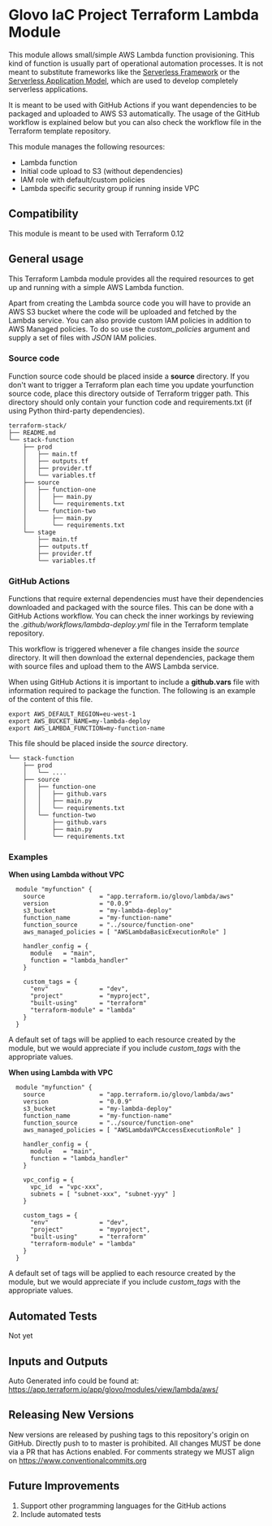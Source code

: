# Glovo IaC Project Terraform Lambda Module

This module allows small/simple AWS Lambda function provisioning. This kind of function is usually part of operational
automation processes. It is not meant to substitute frameworks like the [Serverless Framework](https://serverless.com/)
or the [Serverless Application Model](https://docs.aws.amazon.com/serverless-application-model/), which are used to
develop completely serverless applications.

It is meant to be used with GitHub Actions if you want dependencies to be packaged and uploaded to AWS S3 automatically.
The usage of the GitHub workflow is explained below but you can also check the workflow file in the Terraform template
repository.

This module manages the following resources:

* Lambda function
* Initial code upload to S3 (without dependencies)
* IAM role with default/custom policies
* Lambda specific security group if running inside VPC

## Compatibility

This module is meant to be used with Terraform 0.12

## General usage

This Terraform Lambda module provides all the required resources to get up and running with a simple AWS Lambda
function.

Apart from creating the Lambda source code you will have to provide an AWS S3 bucket where the code will be uploaded
and fetched by the Lambda service. You can also provide custom IAM policies in addition to AWS Managed policies. To do
so use the *custom_policies* argument and supply a set of files with *JSON* IAM policies.

### Source code

Function source code should be placed inside a **source** directory. If you don't want to trigger a Terraform plan each
time you update yourfunction source code, place this directory outside of Terraform trigger path. This directory should
only contain your function code and requirements.txt (if using Python third-party dependencies).

```
terraform-stack/
├── README.md
└── stack-function
    ├── prod
    │   ├── main.tf
    │   ├── outputs.tf
    │   ├── provider.tf
    │   └── variables.tf
    ├── source
    │   ├── function-one
    │   │   ├── main.py
    │   │   └── requirements.txt
    │   └── function-two
    │       ├── main.py
    │       └── requirements.txt
    └── stage
        ├── main.tf
        ├── outputs.tf
        ├── provider.tf
        └── variables.tf
```

### GitHub Actions

Functions that require external dependencies must have their dependencies downloaded and packaged with the source
files. This can be done with a GitHub Actions workflow. You can check the inner workings by reviewing the
*.github/workflows/lambda-deploy.yml* file in the Terraform template repository.

This workflow is triggered whenever a file changes inside the *source* directory. It will then download the external
dependencies, package them with source files and upload them to the AWS Lambda service.

When using GitHub Actions it is important to include a **github.vars** file with information required to package the
function. The following is an example of the content of this file.

```
export AWS_DEFAULT_REGION=eu-west-1
export AWS_BUCKET_NAME=my-lambda-deploy
export AWS_LAMBDA_FUNCTION=my-function-name
```

This file should be placed inside the *source* directory.

```
└── stack-function
    ├── prod
    │   └── ....
    ├── source
    │   ├── function-one
    │   │   ├── github.vars
    │   │   ├── main.py
    │   │   └── requirements.txt
    │   └── function-two
    │       ├── github.vars
    │       ├── main.py
    │       └── requirements.txt
```

### Examples

**When using Lambda without VPC**

```hcl
  module "myfunction" {
    source               = "app.terraform.io/glovo/lambda/aws"
    version              = "0.0.9"
    s3_bucket            = "my-lambda-deploy"
    function_name        = "my-function-name"
    function_source      = "../source/function-one"
    aws_managed_policies = [ "AWSLambdaBasicExecutionRole" ]

    handler_config = {
      module   = "main",
      function = "lambda_handler"
    }

    custom_tags = {
      "env"              = "dev",
      "project"          = "myproject",
      "built-using"      = "terraform"
      "terraform-module" = "lambda"
    }
  }
```

A default set of tags will be applied to each resource created by the module, but we would appreciate
if you include *custom_tags* with the appropriate values.

**When using Lambda with VPC**

```hcl
  module "myfunction" {
    source               = "app.terraform.io/glovo/lambda/aws"
    version              = "0.0.9"
    s3_bucket            = "my-lambda-deploy"
    function_name        = "my-function-name"
    function_source      = "../source/function-one"
    aws_managed_policies = [ "AWSLambdaVPCAccessExecutionRole" ]

    handler_config = {
      module   = "main",
      function = "lambda_handler"
    }

    vpc_config = {
      vpc_id  = "vpc-xxx",
      subnets = [ "subnet-xxx", "subnet-yyy" ]
    }

    custom_tags = {
      "env"              = "dev",
      "project"          = "myproject",
      "built-using"      = "terraform"
      "terraform-module" = "lambda"
    }
  }
```

A default set of tags will be applied to each resource created by the module, but we would appreciate
if you include *custom_tags* with the appropriate values.

## Automated Tests
Not yet

## Inputs and Outputs
Auto Generated info could be found at: https://app.terraform.io/app/glovo/modules/view/lambda/aws/

## Releasing New Versions
New versions are released by pushing tags to this repository's origin on GitHub.
Directly push to to master is prohibited. All changes MUST be done via a PR that has Actions enabled.
For comments strategy we MUST align on https://www.conventionalcommits.org

## Future Improvements
1. Support other programming languages for the GitHub actions
2. Include automated tests
